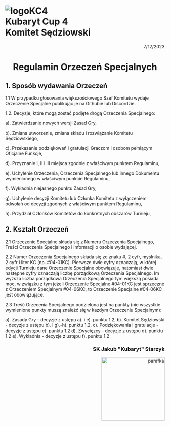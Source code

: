 # ![logoKC4](link) <br>Kubaryt Cup 4 <br>Komitet Sędziowski

<p align="right">7/12/2023</p>

<h1 align="center">Regulamin Orzeczeń Specjalnych</h1>

## 1. Sposób wydawania Orzeczeń

1.1 W przypadku głosowania większościowego Szef Komitetu wydaje Orzeczenie Specjalne publikując je na Githubie lub Discordzie.

1.2. Decyzje, które mogą zostać podjęte drogą Orzeczenia Specjalnego:

a). Zatwierdzanie nowych wersji Zasad Gry,

b). Zmiana utworzenie, zmiana składu i rozwiążanie Komitetu Sędziowskiego,

c). Przekazanie podziękowań i gratulacji Graczom i osobom pełniącym Oficjalne Funkcje,

d). Przyznanie I, II i III miejsca zgodnie z właściwym punktem Regulaminu,

e). Uchylenie Orzeczenia, Orzeczenia Specjalnego lub innego Dokumentu wymienionego w właściwym punkcie Regulaminu,

f). Wykładnia niejasnego punktu Zasad Gry,

g). Uchylenie decyzji Komitetu lub Członka Komitetu z wyłączeniem odwołań od decyzji zgodnych z właściwym punktem Regulaminu,

h). Przydział Członków Komitetów do konkretnych obszarów Turnieju,

## 2. Kształt Orzeczeń

2.1 Orzeczenie Specjalne składa się z Numeru Orzeczenia Specjalnego, Treści Orzeczenia Specjalnego i informacji o osobie wydającej.

2.2 Numer Orzeczenia Specjalnego składa się ze znaku #, 2 cyfr, myślnika, 2 cyfr i liter KC (np. #04-01KC). Pierwsze dwie cyfry oznaczają, w której edycji Turnieju dane Orzeczenie Specjalne obowiązuje, natomiast dwie następne cyfry oznaczają liczbę porządkową Orzeczenia Specjalnego. Im wyższa liczba porządkowa Orzeczenia Specjalnego tym większą posiada moc, w związku z tym jeżeli Orzeczenie Specjalne #04-01KC jest sprzeczne z Orzeczeniem Specjalnym #04-06KC, to Orzeczenie Specjalne #04-06KC jest obowiązujące.

2.3 Treść Orzecenia Specjalnego podzielona jest na punkty (nie wszystkie wymienione punkty muszą znaleźć się w każdym Orzeczeniu Specjalnym):

a). Zasady Gry - decyzje z ustępu a). i e). punktu 1.2,
b). Komitet Sędziowski - decyzje z ustępu b). i g).-h). punktu 1.2,
c). Podziękowania i gratulacje - decyzje z ustępu c). punktu 1.2
d). Zwycięzcy - decyzje z ustępu d). punktu 1.2
e). Wykładnia - decyzje z ustępu f). punktu 1.2

### <p align="right">SK Jakub "Kubaryt" Starzyk</p>
<div align="right"><img src="https://media.discordapp.net/attachments/1022538414328913930/1136284542727110656/image-removebg-preview_3.png" alt="parafka" style="height: auto; width:200px; float:right;"/></div>
